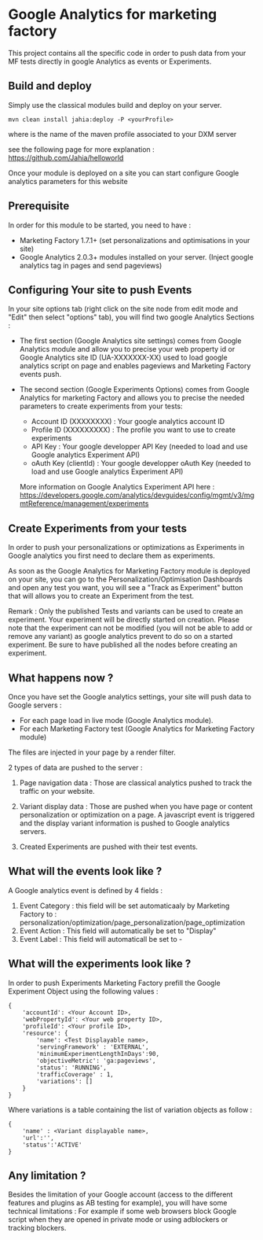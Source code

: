 Google Analytics for marketing factory 
=

This project contains all the specific code in order to push data from your MF tests directly in google Analytics as events or Experiments.

Build and deploy
-

Simply use the classical modules build and deploy on your server.

```
mvn clean install jahia:deploy -P <yourProfile>
```

where <yourProfile> is the name of the maven profile associated to your DXM server

see the following page for more explanation : https://github.com/Jahia/helloworld

Once your module is deployed on a site you can start configure Google analytics parameters for this website

Prerequisite
-
In order for this module to be started, you need to have :
- Marketing Factory 1.7.1+ (set personalizations and optimisations in your site)
- Google Analytics 2.0.3+ modules installed on your server. (Inject google analytics tag in pages and send pageviews)
 

Configuring Your site to push Events
-
In your site options tab (right click on the site node from edit mode and "Edit" then select "options" tab), you will find 
two google Analytics Sections : 

- The first section (Google Analytics site settings) comes from Google Analytics module and allow you to precise your web property id or 
  Google Analytics site ID (UA-XXXXXXX-XX) used to load google analytics script on page and enables pageviews 
  and Marketing Factory events push.

- The second section (Google Experiments Options) comes from Google Analytics for marketing Factory and allows you to 
  precise the needed parameters to create experiments from your tests:
  - Account ID (XXXXXXXX) : Your google analytics account ID
  - Profile ID (XXXXXXXXX) : The profile you want to use to create experiments
  - API Key : Your google developper API Key (needed to load and use Google analytics Experiment API)
  - oAuth Key (clientId) : Your google developper oAuth Key (needed to load and use Google analytics Experiment API)
  
  More information on Google Analytics Experiment API here : https://developers.google.com/analytics/devguides/config/mgmt/v3/mgmtReference/management/experiments

Create Experiments from your tests
-
In order to push your personalizations or optimizations as Experiments in Google analytics you first need to declare them as experiments.

As soon as the Google Analytics for Marketing Factory module is deployed on your site, you can go to the Personalization/Optimisation Dashboards
and open any test you want, you will see a "Track as Experiment" button that will allows you to create an Experiment from the test.

Remark : Only the published Tests and variants can be used to create an experiment. 
         Your experiment will be directly started on creation.
         Please note that the experiment can not be modified (you will not be able to add or remove any variant) 
         as google analytics prevent to do so on a started experiment.
         Be sure to have published all the nodes before creating an experiment.

What happens now ?
-

Once you have set the Google analytics settings, your site will push data to Google servers :
- For each page load in live mode (Google Analytics module).
- For each Marketing Factory test (Google Analytics for Marketing Factory module)

The files are injected in your page by a render filter.

2 types of data are pushed to the server : 

1) Page navigation data : Those are classical analytics pushed to track the traffic on your website.

2) Variant display data : Those are pushed when you have page or content personalization or optimization on a page.
   A javascript event is triggered and the display variant information is pushed to Google analytics servers.

3) Created Experiments are pushed with their test events.

What will the events look like ?
-

A Google analytics event is defined by 4 fields : 

1) Event Category : this field will be set automaticaaly by Marketing Factory to : personalization/optimization/page_personalization/page_optimization
2) Event Action : This field will automatically be set to "Display"
3) Event Label : This field will automaticall be set to <Test Displayabel Name>-<Variant Displayable Name>

What will the experiments look like ?
-
In order to push Experiments Marketing Factory prefill the Google Experiment Object using the following values :
```
{
    'accountId': <Your Account ID>,
    'webPropertyId': <Your web property ID>,
    'profileId': <Your profile ID>,
    'resource': {
        'name': <Test Displayable name>,
        'servingFramework' : 'EXTERNAL',
        'minimumExperimentLengthInDays':90,
        'objectiveMetric': 'ga:pageviews',
        'status': 'RUNNING',
        'trafficCoverage' : 1,
        'variations': []
    }
}
```

Where variations is a table containing the list of variation objects as follow : 
```
{
    'name' : <Variant displayable name>,
    'url':'',
    'status':'ACTIVE'
}
```

Any limitation ? 
-
Besides the limitation of your Google account (access to the different features and plugins as AB testing for example), you will have some technical limitations : 
For example if some web browsers block Google script when they are opened in private mode or using adblockers or tracking blockers.
